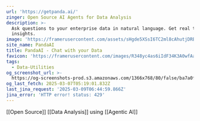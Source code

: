 ```yaml
---
url: 'https://getpanda.ai/'
zinger: Open Source AI Agents for Data Analysis
description: >-
  Ask questions to your enterprise data in natural language. Get real time data
  insights.
image: 'https://framerusercontent.com/assets/sHgde5XSsI6TC2ml8cAhutjDRB0.png'
site_name: PandaAI
title: PandaAI - Chat with your Data
favicon: 'https://framerusercontent.com/images/R348yc4as6iIdF34K3A0wfAa9Y.png'
tags:
  - Data-Utilities
og_screenshot_url: >-
  https://og-screenshots-prod.s3.amazonaws.com/1366x768/80/false/ba7a0f941d05b93774de21b8fb035d34839c5ebec8e5c61d1684fe3a4428f4bf.jpeg
og_last_fetch: 2025-03-07T05:19:01.832Z
last_jina_request: '2025-03-09T06:44:59.866Z'
jina_error: 'HTTP error! status: 429'
---
```

[[Open Source]] [[Data Analysis]] using [[Agentic AI]]


